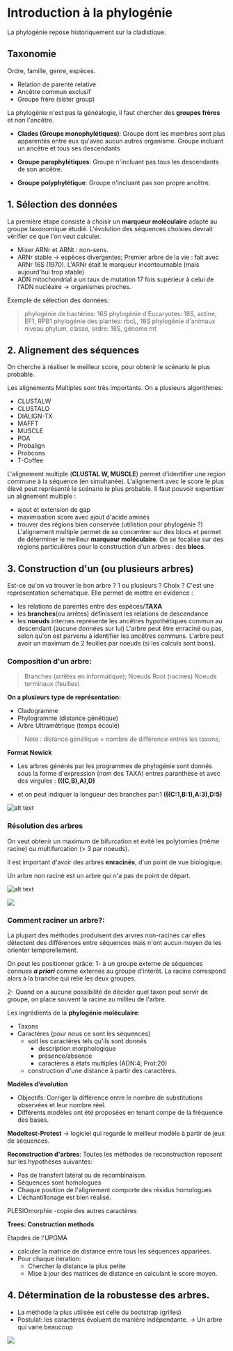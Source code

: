 # Introduction à la phylogénie

La phylogénie repose historiquement sur la cladistique.
## Taxonomie

Ordre, famille, genre, espèces.
- Relation de parenté relative
- Ancêtre commun exclusif
- Groupe frère (sister group)

La phylogénie n'est pas la généalogie, il faut chercher des **groupes frères** et non l'ancêtre.

- **Clades (Groupe monophylétiques)**: Groupe dont les membres sont plus apparentés entre eux qu'avec aucun autres organisme. Groupe incluant un ancêtre et tous ses descendants

- **Groupe paraphylétiques**: Groupe n'incluant pas tous les descendants de son ancêtre.

- **Groupe polyphylétique**: Groupe n'incluant pas son propre ancêtre.

## 1. Sélection des données

La première étape consiste à choisir un **marqueur moléculaire** adapté au groupe taxonomique étudié. L'évolution des séquences choisies devrait vérifier ce que l'on veut calculer.

- Mixer ARNr et ARNt : non-sens.
- ARNr stable → espèces divergentes; Premier arbre de la vie : fait avec ARNr 16S (1970). L'ARNr était le marqueur incontournable (mais aujourd'hui trop stable)
- ADN mitochondrial a un taux de mutation 17 fois supérieur à celui de l'ADN nucléaire → organismes proches.

Exemple de sélection des données:
  > phylogénie de bactéries: 16S
  > phylogénie d'Eucaryotes: 18S, actine, EF1, RPB1
  > phylogénie des plantes: rbcL, 18S
  > phylogénie d'animaux
  > niveau phylum, classe, ordre: 18S, génome mt

## 2. Alignement des séquences

On cherche à réaliser le meilleur score, pour obtenir le scénario le plus probable.

Les alignements Multiples sont très importants. On a plusieurs algorithmes:
- CLUSTALW
- CLUSTALO
- DIALIGN-TX
- MAFFT
- MUSCLE
- POA
- Probalign
- Probcons
- T-Coffee

L'alignement multiple (**CLUSTAL W, MUSCLE**) permet d'identifier une region commune à la séquence (en simultanée). L'alignement avec le score le plus élevé peut représenté le scénario le plus probable. Il faut pouvoir expertiser un alignement multiple :
- ajout et extension de gap
- maximisation score avec ajout d'acide aminés
- trouver des régions bien conservée (utilistion pour phylogénie ?)
L'alignement multiple permet de se concentrer sur des blocs et permet de déterminer le meilleur **marqueur moléculaire**. On se focalise sur des régions particulières pour la construction d'un arbres : des **blocs**.


## 3. Construction d'un (ou plusieurs arbres)

Est-ce qu'on va trouver le bon arbre ? 1 ou plusieurs ? Choix ?
C'est une représentation schématique. Elle permet de mettre en évidence :
- les relations de parentés entre des espèces/**TAXA**
- les **branches**(ou arrètes) définissent les relations de descendance
- les **noeuds** internes représente les ancêtres hypothétiques commun au descendant (aucune données sur lui)
L'arbre peut être enraciné ou pas, selon qu'on est parvenu à identifier les ancêtres communs. L'arbre peut avoir un maximum de 2 feuilles par noeuds (si les calculs sont bons).


### Composition d'un arbre:
>Branches (arrêtes en informatique);
>Noeuds
>Root (racines)
>Noeuds terminaux (feuilles)

**On a plusieurs type de représentation:**
- Cladogramme
- Phylogramme (distance génétique)
- Arbre Ultramétrique (temps écoulé)

> Note : distance génétique = nombre de différence entres les taxons;

**Format Newick**
- Les arbres générés par les programmes de phylogénie sont donnés sous la forme d'expression (nom des TAXA) entres paranthèse et avec des virgules :
**(((C,B),A),D)**

- et on peut indiquer la longueur des branches par:1
**(((C:1,B:1),A:3),D:5)**


![alt text](http://images.slideplayer.com/36/10578139/slides/slide_25.jpg)


### Résolution des arbres

On veut obtenir un maximum de bifurcation et évité les polytomies (même racine) ou multifurcation (> 3 par noeuds).

Il est important d'avoir des arbres **enracinés**, d'un point de vue biologique.

Un arbre non raciné est un arbre qui n'a pas de point de départ.

![alt text](http://www.evolution-biologique.fr/wp-content/uploads/2.15.jpg)

![](https://media.tenor.com/images/1d586769a9c3d74506fc10aa37771f9a/tenor.gif)


### Comment raciner un arbre?:
La plupart des méthodes produisent des arvres non-racinés car elles détectent des différences entre séquences mais n'ont aucun moyen de les orienter temporellement.

On peut les positionner grâce:
1- à un groupe externe de séquences connues ***a priori*** comme externes au groupe d'intérêt. La racine correspond alors à la branche qui relie les deux groupes.

2- Quand on a aucune possibilité de décider quel taxon peut servir de groupe, on place souvent la racine au millieu de l'arbre.

Les ingrédients de la **phylogénie moléculaire**:
- Taxons
- Caractères (pour nous ce sont les séquences)
  - soit les caractères tels qu'ils sont donnés
    - description morphologique
    - présence/absence
    - caractères à états multiples (ADN:4; Prot:20)
  - construction d'une distance à partir des caractères.

**Modèles d'évolution**
- Objectifs: Corriger la différence entre le nombre de substitutions observées et leur nombre réel.
- Différents modèles ont été proposées en tenant compe de la fréquence des bases.

**Modeltest-Protest** -> logiciel qui regarde le meilleur modèle à partir de jeux de séquences.

**Reconstruction d'arbres**:
Toutes les méthodes de reconstruction reposent sur les hypothèses suivantes:
- Pas de transfert latéral ou de recombinaison.
- Séquences sont homologues
- Chaque position de l'alignement comporte des résidus homologues
- L'échantillonage est bien réalisé.

PLESIOmorphie -copie des autres caractères

**Trees: Construction methods**

Etapdes de l'UPGMA
- calculer la matrice de distance entre tous les séquences appariées.
- Pour chaque iteration:
  - Chercher la distance la plus petite
  - Mise à jour des matrices de distance en calculant le score moyen.



## 4. Détermination de la robustesse des arbres.
- La méthode la plus utilisée est celle du bootstrap (grilles)
- Postulat: les caractères évoluent de manière indépendante.
→ Un arbre qui varie beaucoup

![](https://media.giphy.com/media/17Z9AMUpJsV5m/giphy.gif)
